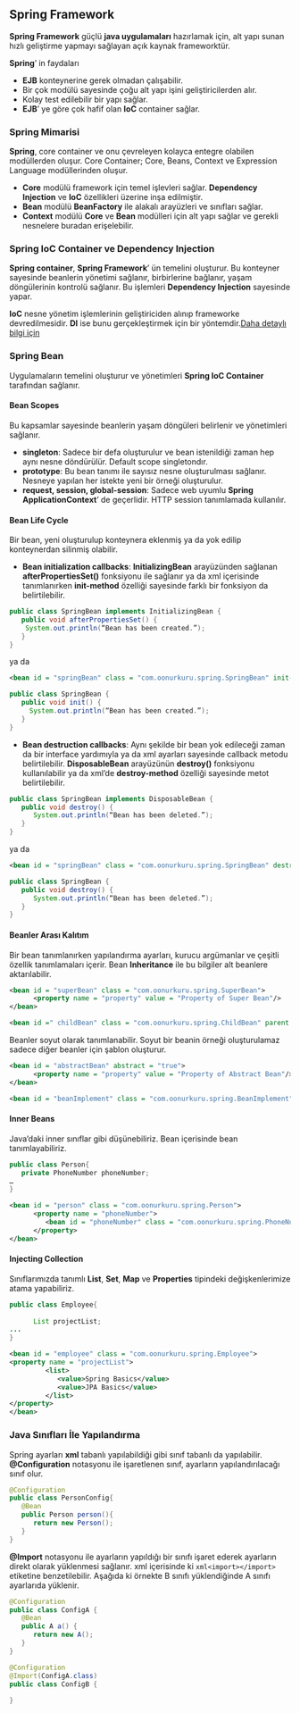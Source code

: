 ## Spring Framework

**Spring Framework** güçlü **java uygulamaları** hazırlamak için, alt yapı sunan hızlı geliştirme yapmayı sağlayan açık kaynak frameworktür.

**Spring**’ in faydaları

* **EJB** konteynerine gerek olmadan çalışabilir.
* Bir çok modülü sayesinde çoğu alt yapı işini geliştiricilerden alır.
* Kolay test edilebilir bir yapı sağlar.
* **EJB**’ ye göre çok hafif olan **IoC** container sağlar.

### Spring Mimarisi

**Spring**, core container ve onu çevreleyen kolayca entegre olabilen modüllerden oluşur. Core Container; Core, Beans, Context ve Expression Language modüllerinden oluşur.

* **Core** modülü framework için temel işlevleri sağlar. **Dependency Injection** ve **IoC** özellikleri üzerine inşa edilmiştir. 
* **Bean** modülü **BeanFactory** ile alakalı arayüzleri ve sınıfları sağlar.
* **Context** modülü **Core** ve **Bean** modülleri için alt yapı sağlar ve gerekli nesnelere buradan erişelebilir.

### Spring IoC Container ve Dependency Injection

**Spring container**, **Spring Framework**’ ün temelini oluşturur. Bu konteyner sayesinde beanlerin yönetimi sağlanır, birbirlerine bağlanır, yaşam döngülerinin kontrolü sağlanır. Bu işlemleri **Dependency Injection** sayesinde yapar.

**IoC** nesne yönetim işlemlerinin geliştiriciden alınıp frameworke devredilmesidir. **DI** ise bunu gerçekleştirmek için bir yöntemdir.[Daha detaylı bilgi için](https://github.com/onurkuruu/java-solid#dependency-inversion-principle)

### Spring Bean

Uygulamaların temelini oluşturur ve yönetimleri **Spring IoC Container** tarafından sağlanır.

#### Bean Scopes
Bu kapsamlar sayesinde beanlerin yaşam döngüleri belirlenir ve yönetimleri sağlanır.

* **singleton**: Sadece bir defa oluşturulur ve bean istenildiği zaman hep aynı nesne döndürülür. Default scope singletondır.
* **prototype**: Bu bean tanımı ile sayısız nesne oluşturulması sağlanır. Nesneye yapılan her istekte yeni bir örneği oluşturulur.
* **request, session, global-session**: Sadece web uyumlu **Spring ApplicationContext**’ de geçerlidir. HTTP session tanımlamada kullanılır.

#### Bean Life Cycle

Bir bean, yeni oluşturulup konteynera eklenmiş ya da yok edilip konteynerdan silinmiş olabilir.

* **Bean initialization callbacks**: **InitializingBean** arayüzünden sağlanan **afterPropertiesSet()** fonksiyonu ile sağlanır ya da xml içerisinde tanımlanırken **init-method** özelliği sayesinde farklı bir fonksiyon da belirtilebilir.

```java
public class SpringBean implements InitializingBean {
   public void afterPropertiesSet() {
	System.out.println(“Bean has been created.”);
   }
}
```

ya da

```xml
<bean id = "springBean" class = "com.oonurkuru.spring.SpringBean" init-method = "init"/>
```
```java
public class SpringBean {
   public void init() {
     System.out.println(“Bean has been created.”);
   }
}
```

* **Bean destruction callbacks**: Aynı şekilde bir bean yok edileceği zaman da bir interface yardımıyla ya da xml ayarları sayesinde callback metodu belirtilebilir. **DisposableBean** arayüzünün **destroy()** fonksiyonu kullanılabilir ya da xml’de **destroy-method** özelliği sayesinde metot belirtilebilir.

```java
public class SpringBean implements DisposableBean {
   public void destroy() {
      System.out.println(“Bean has been deleted.”);
   }
}
```
ya da

```xml
<bean id = "springBean" class = "com.oonurkuru.spring.SpringBean" destroy-method = "destroy"/>
```

```java
public class SpringBean {
   public void destroy() {
      System.out.println(“Bean has been deleted.”);
   }
}
```

#### Beanler Arası Kalıtım

Bir bean tanımlanırken yapılandırma ayarları, kurucu argümanlar ve çeşitli özellik tanımlamaları içerir. Bean **Inheritance** ile bu bilgiler alt beanlere aktarılabilir.

```xml
<bean id = "superBean" class = "com.oonurkuru.spring.SuperBean">
      <property name = "property" value = "Property of Super Bean"/>
</bean>

<bean id =" childBean" class = "com.oonurkuru.spring.ChildBean" parent = "superBean"></bean>
```

Beanler soyut olarak tanımlanabilir. Soyut bir beanin örneği oluşturulamaz sadece diğer beanler için şablon oluşturur.

```xml
<bean id = "abstractBean" abstract = "true">
      <property name = "property" value = "Property of Abstract Bean"/>
</bean>

<bean id = "beanImplement" class = "com.oonurkuru.spring.BeanImplement" parent = "abstractBean"></bean>
```

#### Inner Beans

Java’daki inner sınıflar gibi düşünebiliriz. Bean içerisinde bean tanımlayabiliriz.

```java
public class Person{
   private PhoneNumber phoneNumber;
…
}
```

```xml
<bean id = "person" class = "com.oonurkuru.spring.Person">
      <property name = "phoneNumber">
         <bean id = "phoneNumber" class = "com.oonurkuru.spring.PhoneNumber"/>
      </property>
</bean>
```

#### Injecting Collection

Sınıflarımızda tanımlı **List**, **Set**, **Map** ve **Properties** tipindeki değişkenlerimize atama yapabiliriz.

```java
public class Employee{
   
      List projectList;
...
}
```

```xml
<bean id = "employee" class = "com.oonurkuru.spring.Employee">
<property name = "projectList">
         <list>
            <value>Spring Basics</value>
            <value>JPA Basics</value>
         </list>
</property>
</bean>
```

### Java Sınıfları İle Yapılandırma

Spring ayarları **xml** tabanlı yapılabildiği gibi sınıf tabanlı da yapılabilir. **@Configuration** notasyonu ile işaretlenen sınıf, ayarların yapılandırılacağı sınıf olur. 

```java
@Configuration
public class PersonConfig{
   @Bean 
   public Person person(){
      return new Person();
   }
}
```
**@Import** notasyonu ile ayarların yapıldığı bir sınıfı işaret ederek ayarların direkt olarak yüklenmesi sağlanır. xml içerisinde ki ```xml<import></import>``` etiketine benzetilebilir. Aşağıda ki örnekte B sınıfı yüklendiğinde A sınıfı ayarlarıda yüklenir.

```java
@Configuration
public class ConfigA {
   @Bean
   public A a() {
      return new A(); 
   }
}

@Configuration
@Import(ConfigA.class)
public class ConfigB {
   
}
```